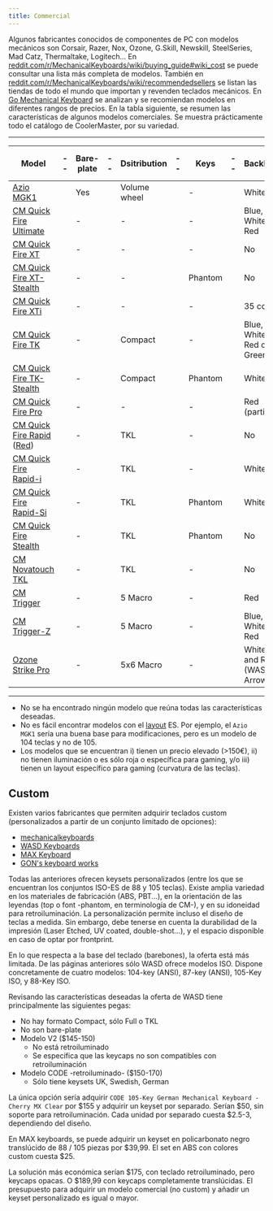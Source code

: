 ```yaml
---
title: Commercial
---
```


Algunos fabricantes conocidos de componentes de PC con modelos mecánicos son Corsair, Razer, Nox, Ozone, G.Skill, Newskill, SteelSeries, Mad Catz, Thermaltake, Logitech... En [reddit.com/r/MechanicalKeyboards/wiki/buying_guide#wiki_cost](https://www.reddit.com/r/MechanicalKeyboards/wiki/buying_guide#wiki_cost) se puede consultar una lista más completa de modelos.
También en [reddit.com/r/MechanicalKeyboards/wiki/recommendedsellers](https://www.reddit.com/r/MechanicalKeyboards/wiki/recommendedsellers#wiki_resellers_recommended_by_redditors_that_ship_international_.28alphabetical_order.29) se listan las tiendas de todo el mundo que importan y revenden teclados mecánicos. En [Go Mechanical Keyboard](http://gomechanicalkeyboard.com/) se analizan y se recomiendan modelos en diferentes rangos de precios. En la tabla siguiente, se resumen las características de algunos modelos comerciales. Se muestra prácticamente todo el catálogo de CoolerMaster, por su variedad.

---

| Model |--| Bare-plate |--| Dsitribution |--| Keys |--| Backlight |--| Removable USB |--| Hub |--| Audio |---| PcComponentes |---| Amazon
|---|---|---|---|---|---|---|---|---|---|---|---|---|---|---|---|---|---|---|
| [Azio MGK1](http://www.aziocorp.com/webe/html/products/index2.aspx?num=32) || Yes || Volume wheel || - || White || No || No || No || || [$79,99](http://www.amazon.com/Azio-Backlit-Mechanical-Keyboard-MGK1/dp/B00OBA6QYY)
| [CM Quick Fire Ultimate](http://gaming.coolermaster.com/en/products/keyboards/quickfireultimate/) || - || - || - || Blue, White or Red || Yes || No || No |
| [CM Quick Fire XT](http://gaming.coolermaster.com/en/products/keyboards/quickfirext/)  || - || - ||- || No || Yes || No || No || || [174,08€](http://www.amazon.es/Cooler-Master-Storm-QuickFire-Al%C3%A1mbrico/dp/B016YCFVK6/ref=sr_1_7?s=computers&ie=UTF8&qid=1453080464&sr=1-7)
| [CM Quick Fire XT-Stealth](http://gaming.coolermaster.com/en/products/keyboards/xt_stealth/) || - || - || Phantom || No || Yes || No || No |
| [CM Quick Fire XTi](http://gaming.coolermaster.com/en/products/keyboards/quickfire-xti/) || - || - || - || 35 colors || No || No || No || || [180,38€](http://www.amazon.es/Cooler-Master-Storm-Quick-Fire/dp/B0157JQVCO/ref=sr_1_5?s=computers&ie=UTF8&qid=1453080464&sr=1-5)
| [CM Quick Fire TK](http://gaming.coolermaster.com/en/products/keyboards/quickfiretk/) || - || Compact || - || Blue, White, Red or Green || Yes || No || No |
| [CM Quick Fire TK-Stealth](http://gaming.coolermaster.com/en/products/keyboards/tk_stealth/) || - || Compact || Phantom || White || Yes || No || No |
| [CM Quick Fire Pro](http://gaming.coolermaster.com/en/products/keyboards/quickfirepro/) || - || - || - || Red (partial) || Yes || No || No || [! 74€](http://www.pccomponentes.com/cooler_master_cm_storm_quickfire_pro_rojo.html) || [177,26€+21,78€](http://www.amazon.es/Cooler-Master-Storm-Quickfire-Pro/dp/B00CTBVY0I/ref=sr_1_4?s=computers&ie=UTF8&qid=1453080464&sr=1-4)
| [CM Quick Fire Rapid](http://gaming.coolermaster.com/en/products/keyboards/quickfirerapid/) ([Red](http://gaming.coolermaster.com/en/products/keyboards/quickfirerapidred/))|| - || TKL || - || No || Yes || No || No |
| [CM Quick Fire Rapid-i](http://gaming.coolermaster.com/en/products/keyboards/rapid-i/) || - || TKL || - || White || Yes || No || No |
| [CM Quick Fire Rapid-Si](http://gaming.coolermaster.com/en/products/keyboards/rapid-si/) || - || TKL || Phantom || White || Yes || No || No |
| [CM Quick Fire Stealth](http://gaming.coolermaster.com/en/products/keyboards/stealth/) || - || TKL || Phantom || No || Yes || No || No |
| [CM Novatouch TKL](http://gaming.coolermaster.com/en/products/keyboards/novatouchtkl/) || - || TKL || - || No || Yes || No || No || [149€](http://www.pccomponentes.com/cooler_master_storm_novatouch_tkl_negro.html) || [174,15€+2,99€](http://www.amazon.es/Cooler-Master-Storm-Novatouch-Negro/dp/B00WENZ98O/ref=sr_1_2?s=computers&ie=UTF8&qid=1453080464&sr=1-2)
| [CM Trigger](http://gaming.coolermaster.com/en/products/keyboards/trigger/) || - || 5 Macro || - || Red || Yes || Dual || No |
| [CM Trigger-Z](http://gaming.coolermaster.com/en/products/keyboards/triggerz/) || - || 5 Macro || - || Blue, White or Red || Yes || No || No |
| [Ozone Strike Pro](http://www.ozonegaming.com/es/producto/strike-pro/) || - || 5x6 Macro || - || White and Red (WASD, Arrows) || Yes || Yes || Yes || [99,95€](http://www.pccomponentes.com/ozone_strike_pro_cherry_red.html) || |

---

- No se ha encontrado ningún modelo que reúna todas las características deseadas.
- No es fácil encontrar modelos con el [layout](/notebook/fjkb/layout) ES. Por ejemplo, el `Azio MGK1` sería una buena base para modificaciones, pero es un modelo de 104 teclas y no de 105.
- Los modelos que se encuentran i) tienen un precio elevado (>150€), ii) no tienen iluminación o es sólo roja o específica para gaming, y/o iii) tienen un layout específico para gaming (curvatura de las teclas).

## Custom

Existen varios fabricantes que permiten adquirir teclados custom (personalizados a partir de un conjunto limitado de opciones):

- [mechanicalkeyboards](https://mechanicalkeyboards.com/=)
- [WASD Keyboards](http://www.wasdkeyboards.com)
- [MAX Keyboard](http://www.maxkeyboard.com/)
- [GON's keyboard works](http://www.gonskeyboardworks.com/)

Todas las anteriores ofrecen keysets personalizados (entre los que se encuentran los conjuntos ISO-ES de 88 y 105 teclas). Existe amplia variedad en los materiales de fabricación (ABS, PBT...), en la orientación de las leyendas (top o font -phantom, en terminología de CM-), y en su idoneidad para retroiluminación. La personalización permite incluso el diseño de teclas a medida. Sin embargo, debe tenerse en cuenta la durabilidad de la impresión (Laser Etched, UV coated, double-shot...), y el espacio disponible en caso de optar por frontprint.

En lo que respecta a la base del teclado (barebones), la oferta está más limitada. De las páginas anteriores sólo WASD ofrece modelos ISO. Dispone concretamente de cuatro modelos: 104-key (ANSI), 87-key (ANSI), 105-Key ISO, y 88-Key ISO.

Revisando las características deseadas la oferta de WASD tiene principalmente las siguientes pegas:

- No hay formato Compact, sólo Full o TKL
- No son bare-plate
- Modelo V2 ($145-150)
  - No está retroiluminado
  - Se especifica que las keycaps no son compatibles con retroiluminación
- Modelo CODE -retroiluminado- ($150-170)
  - Sólo tiene keysets UK, Swedish, German

La única opción sería adquirir `CODE 105-Key German Mechanical Keyboard - Cherry MX Clear` por $155 y adquirir un keyset por separado. Serían $50, sin soporte para retroiluminación. Cada unidad por separado cuesta $2.5-3, dependiendo del diseño.

En MAX keyboards, se puede adquirir un keyset en policarbonato negro translúcido de 88 / 105 piezas por $39,99. El set en ABS con colores custom cuesta $25.

La solución más económica serían $175, con teclado retroiluminado, pero keycaps opacas. O $189,99 con keycaps completamente translúcidas. El presupuesto para adquirir un modelo comercial (no custom) y añadir un keyset personalizado es igual o mayor.
